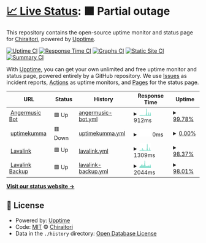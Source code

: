 # [📈 Live Status](https://tathaha.github.io): <!--live status--> **🟧 Partial outage**

This repository contains the open-source uptime monitor and status page for [Chiraitori](https://tathaha.github.io), powered by [Upptime](https://github.com/upptime/upptime).

[![Uptime CI](https://github.com/tathaha/uptimes/workflows/Uptime%20CI/badge.svg)](https://github.com/tathaha/uptimes/actions?query=workflow%3A%22Uptime+CI%22)
[![Response Time CI](https://github.com/tathaha/uptimes/workflows/Response%20Time%20CI/badge.svg)](https://github.com/tathaha/uptimes/actions?query=workflow%3A%22Response+Time+CI%22)
[![Graphs CI](https://github.com/tathaha/uptimes/workflows/Graphs%20CI/badge.svg)](https://github.com/tathaha/uptimes/actions?query=workflow%3A%22Graphs+CI%22)
[![Static Site CI](https://github.com/tathaha/uptimes/workflows/Static%20Site%20CI/badge.svg)](https://github.com/tathaha/uptimes/actions?query=workflow%3A%22Static+Site+CI%22)
[![Summary CI](https://github.com/tathaha/uptimes/workflows/Summary%20CI/badge.svg)](https://github.com/tathaha/uptimes/actions?query=workflow%3A%22Summary+CI%22)

With [Upptime](https://upptime.js.org), you can get your own unlimited and free uptime monitor and status page, powered entirely by a GitHub repository. We use [Issues](https://github.com/tathaha/uptimes/issues) as incident reports, [Actions](https://github.com/tathaha/uptimes/actions) as uptime monitors, and [Pages](https://tathaha.github.io) for the status page.

<!--start: status pages-->
<!-- This summary is generated by Upptime (https://github.com/upptime/upptime) -->
<!-- Do not edit this manually, your changes will be overwritten -->
<!-- prettier-ignore -->
| URL | Status | History | Response Time | Uptime |
| --- | ------ | ------- | ------------- | ------ |
| <img alt="" src="https://icons.duckduckgo.com/ip3/www.angermusic.ga.ico" height="13"> [Angermusic Bot](https://www.angermusic.ga) | 🟩 Up | [angermusic-bot.yml](https://github.com/tathaha/bruhuptime/commits/HEAD/history/angermusic-bot.yml) | <details><summary><img alt="Response time graph" src="./graphs/angermusic-bot/response-time-week.png" height="20"> 912ms</summary><br><a href="https://tathaha.github.io/history/angermusic-bot"><img alt="Response time 3506" src="https://img.shields.io/endpoint?url=https%3A%2F%2Fraw.githubusercontent.com%2Ftathaha%2Fbruhuptime%2FHEAD%2Fapi%2Fangermusic-bot%2Fresponse-time.json"></a><br><a href="https://tathaha.github.io/history/angermusic-bot"><img alt="24-hour response time 946" src="https://img.shields.io/endpoint?url=https%3A%2F%2Fraw.githubusercontent.com%2Ftathaha%2Fbruhuptime%2FHEAD%2Fapi%2Fangermusic-bot%2Fresponse-time-day.json"></a><br><a href="https://tathaha.github.io/history/angermusic-bot"><img alt="7-day response time 912" src="https://img.shields.io/endpoint?url=https%3A%2F%2Fraw.githubusercontent.com%2Ftathaha%2Fbruhuptime%2FHEAD%2Fapi%2Fangermusic-bot%2Fresponse-time-week.json"></a><br><a href="https://tathaha.github.io/history/angermusic-bot"><img alt="30-day response time 3422" src="https://img.shields.io/endpoint?url=https%3A%2F%2Fraw.githubusercontent.com%2Ftathaha%2Fbruhuptime%2FHEAD%2Fapi%2Fangermusic-bot%2Fresponse-time-month.json"></a><br><a href="https://tathaha.github.io/history/angermusic-bot"><img alt="1-year response time 3506" src="https://img.shields.io/endpoint?url=https%3A%2F%2Fraw.githubusercontent.com%2Ftathaha%2Fbruhuptime%2FHEAD%2Fapi%2Fangermusic-bot%2Fresponse-time-year.json"></a></details> | <details><summary><a href="https://tathaha.github.io/history/angermusic-bot">99.78%</a></summary><a href="https://tathaha.github.io/history/angermusic-bot"><img alt="All-time uptime 88.20%" src="https://img.shields.io/endpoint?url=https%3A%2F%2Fraw.githubusercontent.com%2Ftathaha%2Fbruhuptime%2FHEAD%2Fapi%2Fangermusic-bot%2Fuptime.json"></a><br><a href="https://tathaha.github.io/history/angermusic-bot"><img alt="24-hour uptime 100.00%" src="https://img.shields.io/endpoint?url=https%3A%2F%2Fraw.githubusercontent.com%2Ftathaha%2Fbruhuptime%2FHEAD%2Fapi%2Fangermusic-bot%2Fuptime-day.json"></a><br><a href="https://tathaha.github.io/history/angermusic-bot"><img alt="7-day uptime 99.78%" src="https://img.shields.io/endpoint?url=https%3A%2F%2Fraw.githubusercontent.com%2Ftathaha%2Fbruhuptime%2FHEAD%2Fapi%2Fangermusic-bot%2Fuptime-week.json"></a><br><a href="https://tathaha.github.io/history/angermusic-bot"><img alt="30-day uptime 99.13%" src="https://img.shields.io/endpoint?url=https%3A%2F%2Fraw.githubusercontent.com%2Ftathaha%2Fbruhuptime%2FHEAD%2Fapi%2Fangermusic-bot%2Fuptime-month.json"></a><br><a href="https://tathaha.github.io/history/angermusic-bot"><img alt="1-year uptime 88.20%" src="https://img.shields.io/endpoint?url=https%3A%2F%2Fraw.githubusercontent.com%2Ftathaha%2Fbruhuptime%2FHEAD%2Fapi%2Fangermusic-bot%2Fuptime-year.json"></a></details>
| <img alt="" src="https://icons.duckduckgo.com/ip3/second.animeuptime.ml.ico" height="13"> [uptimekumma](https://second.animeuptime.ml) | 🟥 Down | [uptimekumma.yml](https://github.com/tathaha/bruhuptime/commits/HEAD/history/uptimekumma.yml) | <details><summary><img alt="Response time graph" src="./graphs/uptimekumma/response-time-week.png" height="20"> 0ms</summary><br><a href="https://tathaha.github.io/history/uptimekumma"><img alt="Response time 713" src="https://img.shields.io/endpoint?url=https%3A%2F%2Fraw.githubusercontent.com%2Ftathaha%2Fbruhuptime%2FHEAD%2Fapi%2Fuptimekumma%2Fresponse-time.json"></a><br><a href="https://tathaha.github.io/history/uptimekumma"><img alt="24-hour response time 0" src="https://img.shields.io/endpoint?url=https%3A%2F%2Fraw.githubusercontent.com%2Ftathaha%2Fbruhuptime%2FHEAD%2Fapi%2Fuptimekumma%2Fresponse-time-day.json"></a><br><a href="https://tathaha.github.io/history/uptimekumma"><img alt="7-day response time 0" src="https://img.shields.io/endpoint?url=https%3A%2F%2Fraw.githubusercontent.com%2Ftathaha%2Fbruhuptime%2FHEAD%2Fapi%2Fuptimekumma%2Fresponse-time-week.json"></a><br><a href="https://tathaha.github.io/history/uptimekumma"><img alt="30-day response time 440" src="https://img.shields.io/endpoint?url=https%3A%2F%2Fraw.githubusercontent.com%2Ftathaha%2Fbruhuptime%2FHEAD%2Fapi%2Fuptimekumma%2Fresponse-time-month.json"></a><br><a href="https://tathaha.github.io/history/uptimekumma"><img alt="1-year response time 713" src="https://img.shields.io/endpoint?url=https%3A%2F%2Fraw.githubusercontent.com%2Ftathaha%2Fbruhuptime%2FHEAD%2Fapi%2Fuptimekumma%2Fresponse-time-year.json"></a></details> | <details><summary><a href="https://tathaha.github.io/history/uptimekumma">0.00%</a></summary><a href="https://tathaha.github.io/history/uptimekumma"><img alt="All-time uptime 34.07%" src="https://img.shields.io/endpoint?url=https%3A%2F%2Fraw.githubusercontent.com%2Ftathaha%2Fbruhuptime%2FHEAD%2Fapi%2Fuptimekumma%2Fuptime.json"></a><br><a href="https://tathaha.github.io/history/uptimekumma"><img alt="24-hour uptime 0.00%" src="https://img.shields.io/endpoint?url=https%3A%2F%2Fraw.githubusercontent.com%2Ftathaha%2Fbruhuptime%2FHEAD%2Fapi%2Fuptimekumma%2Fuptime-day.json"></a><br><a href="https://tathaha.github.io/history/uptimekumma"><img alt="7-day uptime 0.00%" src="https://img.shields.io/endpoint?url=https%3A%2F%2Fraw.githubusercontent.com%2Ftathaha%2Fbruhuptime%2FHEAD%2Fapi%2Fuptimekumma%2Fuptime-week.json"></a><br><a href="https://tathaha.github.io/history/uptimekumma"><img alt="30-day uptime 8.60%" src="https://img.shields.io/endpoint?url=https%3A%2F%2Fraw.githubusercontent.com%2Ftathaha%2Fbruhuptime%2FHEAD%2Fapi%2Fuptimekumma%2Fuptime-month.json"></a><br><a href="https://tathaha.github.io/history/uptimekumma"><img alt="1-year uptime 34.07%" src="https://img.shields.io/endpoint?url=https%3A%2F%2Fraw.githubusercontent.com%2Ftathaha%2Fbruhuptime%2FHEAD%2Fapi%2Fuptimekumma%2Fuptime-year.json"></a></details>
| <img alt="" src="https://icons.duckduckgo.com/ip3/lava.chirailava.tk.ico" height="13"> [Lavalink](https://lava.chirailava.tk/metrics) | 🟩 Up | [lavalink.yml](https://github.com/tathaha/bruhuptime/commits/HEAD/history/lavalink.yml) | <details><summary><img alt="Response time graph" src="./graphs/lavalink/response-time-week.png" height="20"> 1309ms</summary><br><a href="https://tathaha.github.io/history/lavalink"><img alt="Response time 2739" src="https://img.shields.io/endpoint?url=https%3A%2F%2Fraw.githubusercontent.com%2Ftathaha%2Fbruhuptime%2FHEAD%2Fapi%2Flavalink%2Fresponse-time.json"></a><br><a href="https://tathaha.github.io/history/lavalink"><img alt="24-hour response time 626" src="https://img.shields.io/endpoint?url=https%3A%2F%2Fraw.githubusercontent.com%2Ftathaha%2Fbruhuptime%2FHEAD%2Fapi%2Flavalink%2Fresponse-time-day.json"></a><br><a href="https://tathaha.github.io/history/lavalink"><img alt="7-day response time 1309" src="https://img.shields.io/endpoint?url=https%3A%2F%2Fraw.githubusercontent.com%2Ftathaha%2Fbruhuptime%2FHEAD%2Fapi%2Flavalink%2Fresponse-time-week.json"></a><br><a href="https://tathaha.github.io/history/lavalink"><img alt="30-day response time 1742" src="https://img.shields.io/endpoint?url=https%3A%2F%2Fraw.githubusercontent.com%2Ftathaha%2Fbruhuptime%2FHEAD%2Fapi%2Flavalink%2Fresponse-time-month.json"></a><br><a href="https://tathaha.github.io/history/lavalink"><img alt="1-year response time 2739" src="https://img.shields.io/endpoint?url=https%3A%2F%2Fraw.githubusercontent.com%2Ftathaha%2Fbruhuptime%2FHEAD%2Fapi%2Flavalink%2Fresponse-time-year.json"></a></details> | <details><summary><a href="https://tathaha.github.io/history/lavalink">98.37%</a></summary><a href="https://tathaha.github.io/history/lavalink"><img alt="All-time uptime 94.28%" src="https://img.shields.io/endpoint?url=https%3A%2F%2Fraw.githubusercontent.com%2Ftathaha%2Fbruhuptime%2FHEAD%2Fapi%2Flavalink%2Fuptime.json"></a><br><a href="https://tathaha.github.io/history/lavalink"><img alt="24-hour uptime 97.90%" src="https://img.shields.io/endpoint?url=https%3A%2F%2Fraw.githubusercontent.com%2Ftathaha%2Fbruhuptime%2FHEAD%2Fapi%2Flavalink%2Fuptime-day.json"></a><br><a href="https://tathaha.github.io/history/lavalink"><img alt="7-day uptime 98.37%" src="https://img.shields.io/endpoint?url=https%3A%2F%2Fraw.githubusercontent.com%2Ftathaha%2Fbruhuptime%2FHEAD%2Fapi%2Flavalink%2Fuptime-week.json"></a><br><a href="https://tathaha.github.io/history/lavalink"><img alt="30-day uptime 97.34%" src="https://img.shields.io/endpoint?url=https%3A%2F%2Fraw.githubusercontent.com%2Ftathaha%2Fbruhuptime%2FHEAD%2Fapi%2Flavalink%2Fuptime-month.json"></a><br><a href="https://tathaha.github.io/history/lavalink"><img alt="1-year uptime 94.28%" src="https://img.shields.io/endpoint?url=https%3A%2F%2Fraw.githubusercontent.com%2Ftathaha%2Fbruhuptime%2FHEAD%2Fapi%2Flavalink%2Fuptime-year.json"></a></details>
| <img alt="" src="https://icons.duckduckgo.com/ip3/lava2.chirailava.tk.ico" height="13"> [Lavalink Backup](https://lava2.chirailava.tk/metrics) | 🟩 Up | [lavalink-backup.yml](https://github.com/tathaha/bruhuptime/commits/HEAD/history/lavalink-backup.yml) | <details><summary><img alt="Response time graph" src="./graphs/lavalink-backup/response-time-week.png" height="20"> 2044ms</summary><br><a href="https://tathaha.github.io/history/lavalink-backup"><img alt="Response time 2810" src="https://img.shields.io/endpoint?url=https%3A%2F%2Fraw.githubusercontent.com%2Ftathaha%2Fbruhuptime%2FHEAD%2Fapi%2Flavalink-backup%2Fresponse-time.json"></a><br><a href="https://tathaha.github.io/history/lavalink-backup"><img alt="24-hour response time 742" src="https://img.shields.io/endpoint?url=https%3A%2F%2Fraw.githubusercontent.com%2Ftathaha%2Fbruhuptime%2FHEAD%2Fapi%2Flavalink-backup%2Fresponse-time-day.json"></a><br><a href="https://tathaha.github.io/history/lavalink-backup"><img alt="7-day response time 2044" src="https://img.shields.io/endpoint?url=https%3A%2F%2Fraw.githubusercontent.com%2Ftathaha%2Fbruhuptime%2FHEAD%2Fapi%2Flavalink-backup%2Fresponse-time-week.json"></a><br><a href="https://tathaha.github.io/history/lavalink-backup"><img alt="30-day response time 2228" src="https://img.shields.io/endpoint?url=https%3A%2F%2Fraw.githubusercontent.com%2Ftathaha%2Fbruhuptime%2FHEAD%2Fapi%2Flavalink-backup%2Fresponse-time-month.json"></a><br><a href="https://tathaha.github.io/history/lavalink-backup"><img alt="1-year response time 2810" src="https://img.shields.io/endpoint?url=https%3A%2F%2Fraw.githubusercontent.com%2Ftathaha%2Fbruhuptime%2FHEAD%2Fapi%2Flavalink-backup%2Fresponse-time-year.json"></a></details> | <details><summary><a href="https://tathaha.github.io/history/lavalink-backup">98.01%</a></summary><a href="https://tathaha.github.io/history/lavalink-backup"><img alt="All-time uptime 95.29%" src="https://img.shields.io/endpoint?url=https%3A%2F%2Fraw.githubusercontent.com%2Ftathaha%2Fbruhuptime%2FHEAD%2Fapi%2Flavalink-backup%2Fuptime.json"></a><br><a href="https://tathaha.github.io/history/lavalink-backup"><img alt="24-hour uptime 100.00%" src="https://img.shields.io/endpoint?url=https%3A%2F%2Fraw.githubusercontent.com%2Ftathaha%2Fbruhuptime%2FHEAD%2Fapi%2Flavalink-backup%2Fuptime-day.json"></a><br><a href="https://tathaha.github.io/history/lavalink-backup"><img alt="7-day uptime 98.01%" src="https://img.shields.io/endpoint?url=https%3A%2F%2Fraw.githubusercontent.com%2Ftathaha%2Fbruhuptime%2FHEAD%2Fapi%2Flavalink-backup%2Fuptime-week.json"></a><br><a href="https://tathaha.github.io/history/lavalink-backup"><img alt="30-day uptime 97.92%" src="https://img.shields.io/endpoint?url=https%3A%2F%2Fraw.githubusercontent.com%2Ftathaha%2Fbruhuptime%2FHEAD%2Fapi%2Flavalink-backup%2Fuptime-month.json"></a><br><a href="https://tathaha.github.io/history/lavalink-backup"><img alt="1-year uptime 95.29%" src="https://img.shields.io/endpoint?url=https%3A%2F%2Fraw.githubusercontent.com%2Ftathaha%2Fbruhuptime%2FHEAD%2Fapi%2Flavalink-backup%2Fuptime-year.json"></a></details>

<!--end: status pages-->

[**Visit our status website →**](https://tathaha.github.io)

## 📄 License

- Powered by: [Upptime](https://github.com/upptime/upptime)
- Code: [MIT](./LICENSE) © [Chiraitori](https://tathaha.github.io)
- Data in the `./history` directory: [Open Database License](https://opendatacommons.org/licenses/odbl/1-0/)
